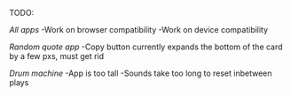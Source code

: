 TODO:

*All apps*
-Work on browser compatibility
-Work on device compatibility

*Random quote app*
-Copy button currently expands the bottom of the card by a few pxs, must get rid


*Drum machine*
-App is too tall
-Sounds take too long to reset inbetween plays
